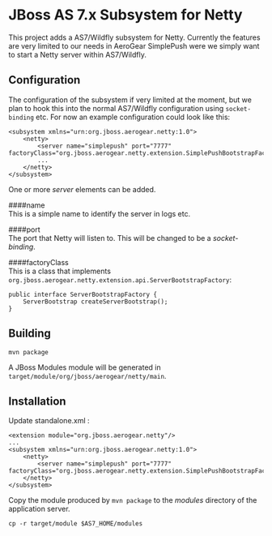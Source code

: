# JBoss AS 7.x Subsystem for Netty
This project adds a AS7/Wildfly subsystem for Netty. Currently the features are very limited to our needs in 
AeroGear SimplePush were we simply want to start a Netty server within AS7/Wildfly.

## Configuration
The configuration of the subsystem if very limited at the moment, but we plan to hook this into the normal AS7/Wildfly
configuration using ```socket-binding``` etc. 
For now an example configuration could look like this:

    <subsystem xmlns="urn:org.jboss.aerogear.netty:1.0">
        <netty>
            <server name="simplepush" port="7777" factoryClass="org.jboss.aerogear.netty.extension.SimplePushBootstrapFactory"/>
            ...
        </netty>
    </subsystem>
One or more _server_ elements can be added.  

####name  
This is a simple name to identify the server in logs etc.

####port  
The port that Netty will listen to. This will be changed to be a _socket-binding_.

####factoryClass  
This is a class that implements ```org.jboss.aerogear.netty.extension.api.ServerBootstrapFactory```:

    public interface ServerBootstrapFactory {
        ServerBootstrap createServerBootstrap();
    }

## Building

    mvn package
    
A JBoss Modules module will be generated in ```target/module/org/jboss/aerogear/netty/main```.    

## Installation
Update standalone.xml :

    <extension module="org.jboss.aerogear.netty"/>
    ...
    <subsystem xmlns="urn:org.jboss.aerogear.netty:1.0">
        <netty>
            <server name="simplepush" port="7777" factoryClass="org.jboss.aerogear.netty.extension.SimplePushBootstrapFactory"/>
        </netty>
    </subsystem>
    
Copy the module produced by ```mvn package``` to the _modules_ directory of the application server.

    cp -r target/module $AS7_HOME/modules
    
    
    